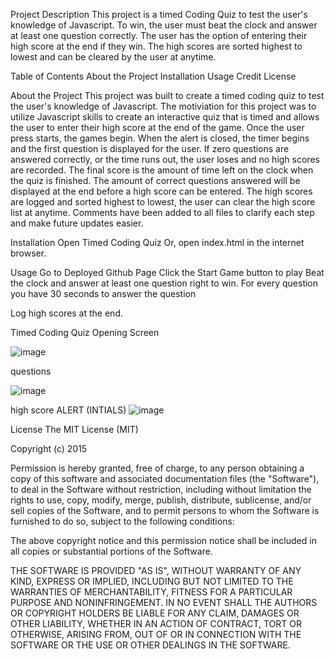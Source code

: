 Project Description
This project is a timed Coding Quiz to test the user's knowledge of Javascript. To win, the user must beat the clock and answer at least one question correctly. The user has the option of entering their high score at the end if they win. The high scores are sorted highest to lowest and can be cleared by the user at anytime.

Table of Contents
About the Project
Installation
Usage
Credit
License


About the Project
This project was built to create a timed coding quiz to test the user's knowledge of Javascript.
The motiviation for this project was to utilize Javascript skills to create an interactive quiz that is timed and allows the user to enter their high score at the end of the game.
Once the user press starts, the games begin.
When the alert is closed, the timer begins and the first question is displayed for the user.
If zero questions are answered correctly, or the time runs out, the user loses and no high scores are recorded.
The final score is the amount of time left on the clock when the quiz is finished.
The amount of correct questions answered will be displayed at the end before a high score can be entered.
The high scores are logged and sorted highest to lowest, the user can clear the high score list at anytime.
Comments have been added to all files to clarify each step and make future updates easier.


Installation
Open Timed Coding Quiz
Or, open index.html in the internet browser.


Usage
Go to Deployed Github Page
Click the Start Game button to play
Beat the clock and answer at least one question right to win.
For every question you have 30 seconds to answer the question


Log high scores at the end.


Timed Coding Quiz Opening Screen

![image](https://user-images.githubusercontent.com/80792502/120407192-7d546a80-c301-11eb-9948-24cdfc413829.png)

questions

![image](https://user-images.githubusercontent.com/80792502/120407276-aaa11880-c301-11eb-8881-34e91f42eeaf.png)


high score ALERT (INTIALS)
![image](https://user-images.githubusercontent.com/80792502/120407320-c3113300-c301-11eb-881d-f606735c10a8.png)

License
The MIT License (MIT)

Copyright (c) 2015 

Permission is hereby granted, free of charge, to any person obtaining a copy of this software and associated documentation files (the "Software"), to deal in the Software without restriction, including without limitation the rights to use, copy, modify, merge, publish, distribute, sublicense, and/or sell copies of the Software, and to permit persons to whom the Software is furnished to do so, subject to the following conditions:

The above copyright notice and this permission notice shall be included in all copies or substantial portions of the Software.

THE SOFTWARE IS PROVIDED "AS IS", WITHOUT WARRANTY OF ANY KIND, EXPRESS OR IMPLIED, INCLUDING BUT NOT LIMITED TO THE WARRANTIES OF MERCHANTABILITY, FITNESS FOR A PARTICULAR PURPOSE AND NONINFRINGEMENT. IN NO EVENT SHALL THE AUTHORS OR COPYRIGHT HOLDERS BE LIABLE FOR ANY CLAIM, DAMAGES OR OTHER LIABILITY, WHETHER IN AN ACTION OF CONTRACT, TORT OR OTHERWISE, ARISING FROM, OUT OF OR IN CONNECTION WITH THE SOFTWARE OR THE USE OR OTHER DEALINGS IN THE SOFTWARE.
